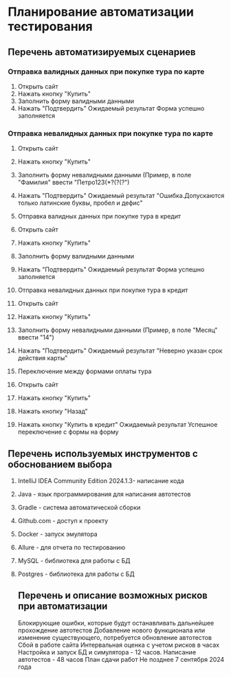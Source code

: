 # Планирование автоматизации тестирования

## Перечень автоматизируемых сценариев

 ### Отправка валидных данных при покупке тура по карте
1. Открыть сайт
2. Нажать кнопку "Купить"
3. Заполнить форму валидными данными
4. Нажать "Подтвердить"
   Ожидаемый результат Форма успешно заполняется

 ### Отправка невалидных данных при покупке тура по карте
1. Открыть сайт
2. Нажать кнопку "Купить"
3. Заполнить форму невалидными данными (Пример, в поле "Фамилия" ввести "Петро123(*?(?(?")
4. Нажать "Подтвердить"
   Ожидаемый результат "Ошибка.Допускаются только латинские буквы, пробел и дефис"

3. Отправка валидных данных при покупке тура в кредит
1. Открыть сайт
2. Нажать кнопку "Купить"
3. Заполнить форму валидными данными
4. Нажать "Подтвердить"
   Ожидаемый результат Форма успешно заполняется

4. Отправка невалидных данных при покупке тура в кредит
1. Открыть сайт
2. Нажать кнопку "Купить"
3. Заполнить форму невалидными данными (Пример, в поле "Месяц" ввести "14")
4. Нажать "Подтвердить"
   Ожидаемый результат "Неверно указан срок действия карты"

5. Переключение между формами оплаты тура
1. Открыть сайт
2. Нажать кнопку "Купить"
3. Нажать кнопку "Назад"
4. Нажать кнопку "Купить в кредит"
   Ожидаемый результат Успешное переключение с формы на форму

## Перечень используемых инструментов с обоснованием выбора

1. IntelliJ IDEA Community Edition 2024.1.3- написание кода
2. Java - язык программирования для написания автотестов
3. Gradle - система автоматической сборки
4. Github.com - доступ к проекту
5. Docker - запуск эмулятора
6. Allure - для отчета по тестированию
7. MySQL - библиотека для работы с БД
8. Postgres - библиотека для работы с БД

   ## Перечень и описание возможных рисков при автоматизации
   
   Блокирующие ошибки, которые будут останавливать дальнейшее прохождение автотестов
   Добавление нового функционала или изменение существующего, потребуется обновление автотестов
   Сбой в работе сайта
   Интервальная оценка с учетом рисков в часах
   Настройка и запуск БД и симулятора - 12 часов.
   Написание автотестов - 48 часов
   План сдачи работ
   Не позднее 7 сентября 2024 года

